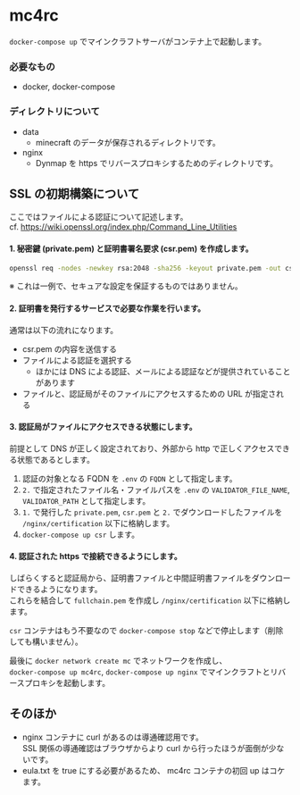# mc4rc

`docker-compose up` でマインクラフトサーバがコンテナ上で起動します。

### 必要なもの

- docker, docker-compose

### ディレクトリについて
- data
  - minecraft のデータが保存されるディレクトリです。
- nginx
  - Dynmap を https でリバースプロキシするためのディレクトリです。

## SSL の初期構築について

ここではファイルによる認証について記述します。  
cf. https://wiki.openssl.org/index.php/Command_Line_Utilities

#### 1. 秘密鍵 (private.pem) と証明書署名要求 (csr.pem) を作成します。

```bash
openssl req -nodes -newkey rsa:2048 -sha256 -keyout private.pem -out csr.pem
```
※ これは一例で、セキュアな設定を保証するものではありません。

#### 2. 証明書を発行するサービスで必要な作業を行います。
通常は以下の流れになります。

- csr.pem の内容を送信する
- ファイルによる認証を選択する
  - ほかには DNS による認証、メールによる認証などが提供されていることがあります
- ファイルと、認証局がそのファイルにアクセスするための URL が指定される

#### 3. 認証局がファイルにアクセスできる状態にします。

前提として DNS が正しく設定されており、外部から http で正しくアクセスできる状態であるとします。  
1. 認証の対象となる FQDN を `.env` の `FQDN` として指定します。
1. `2.` で指定されたファイル名・ファイルパスを `.env` の `VALIDATOR_FILE_NAME`, `VALIDATOR_PATH` として指定します。
1. `1.` で発行した `private.pem`, `csr.pem` と `2.` でダウンロードしたファイルを `/nginx/certification` 以下に格納します。
1. `docker-compose up csr` します。

#### 4. 認証された https で接続できるようにします。

しばらくすると認証局から、証明書ファイルと中間証明書ファイルをダウンロードできるようになります。  
これらを結合して `fullchain.pem` を作成し `/nginx/certification` 以下に格納します。

`csr` コンテナはもう不要なので `docker-compose stop` などで停止します（削除しても構いません）。

最後に `docker network create mc` でネットワークを作成し、  
`docker-compose up mc4rc`, `docker-compose up nginx` でマインクラフトとリバースプロキシを起動します。

## そのほか
- nginx コンテナに curl があるのは導通確認用です。  
SSL 関係の導通確認はブラウザからより curl から行ったほうが面倒が少ないです。
- eula.txt を true にする必要があるため、 mc4rc コンテナの初回 up はコケます。
